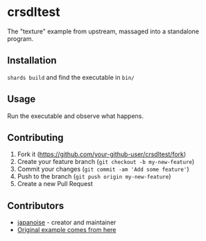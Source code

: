 # crsdltest

The "texture" example from upstream, massaged into a standalone program.

## Installation

`shards build` and find the executable in `bin/`

## Usage

Run the executable and observe what happens.

## Contributing

1. Fork it (<https://github.com/your-github-user/crsdltest/fork>)
2. Create your feature branch (`git checkout -b my-new-feature`)
3. Commit your changes (`git commit -am 'Add some feature'`)
4. Push to the branch (`git push origin my-new-feature`)
5. Create a new Pull Request

## Contributors

- [japanoise](https://github.com/japanoise) - creator and maintainer
- [Original example comes from here](https://github.com/ysbaddaden/sdl.cr/blob/master/samples/07_texture.cr)
